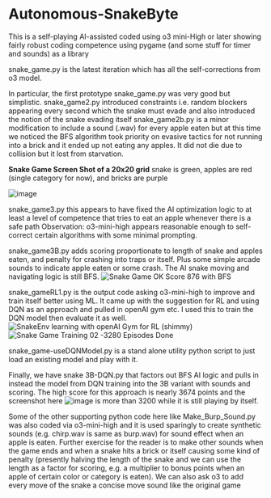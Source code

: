 # Autonomous-SnakeByte
This is a self-playing AI-assisted coded using o3 mini-High or later showing fairly robust coding competence using pygame (and some stuff for timer and sounds) as a library

snake_game<ver>.py is the latest iteration which has all the self-corrections from o3 model.

In particular, the first prototype snake_game.py was very good but simplistic.
snake_game2.py introduced constraints i.e. random blockers appearing every second which the snake must evade and also introduced the notion of the snake evading itself 
snake_game2b.py is a minor modification to include a sound (.wav) for every apple eaten but at this time we noticed the BFS algorithm took priority on evasive tactics for not running into a brick and it ended up not eating any apples. It did not die due to collision but it lost from starvation.

**Snake Game Screen Shot of a 20x20 grid**
snake is green, apples are red (single category for now), and bricks are purple

![image](https://github.com/user-attachments/assets/34d9b2a8-354f-4994-8f56-674410c3366e)

snake_game3.py this appears to have fixed the AI optimization logic to at least a level of competence that tries to eat an apple whenever there is a safe path 
Observation: o3-mini-high appears reasonable enough to self-correct certain algorithms with some minimal prompting.

snake_game3B.py adds scoring proportionate to length of snake and apples eaten, and penalty for crashing into traps or itself. Plus some simple arcade sounds to indicate apple eaten or some crash. The AI snake moving and navigating logic is still BFS.
![Snake Game OK Score 876 with BFS](https://github.com/user-attachments/assets/af979281-abbe-48d5-b7b2-580f02186db8)

snake_gameRL1.py is the output code asking o3-mini-high to improve and train itself better using ML. It came up with the suggestion for RL and using DQN as an approach and pulled in openAI gym etc. I used this to train the DQN model then evaluate it as well. 
![SnakeEnv learning with openAI Gym for RL (shimmy)](https://github.com/user-attachments/assets/ab30cd1d-9c74-4631-8c68-53bf5a25fd8e)
![Snake Game Training 02 -3280 Episodes Done](https://github.com/user-attachments/assets/49b80e81-5b44-4c75-8779-65d0496966e2)

snake_game-useDQNModel.py is a stand alone utility python script to just load an existing model and play with it.

Finally, we have snake 3B-DQN.py that factors out BFS AI logic and pulls in instead the model from DQN training into the 3B variant with sounds and scoring.
The high score for this approach is nearly 3674 points and the screenshot here ![image](https://github.com/user-attachments/assets/8937d7ca-980c-43e2-a17a-8beb64ce79f6) is more than 3200 while it is still playing by itself.

Some of the other supporting python code here like Make_Burp_Sound.py was also coded via o3-mini-high and it is used sparingly to create synthetic sounds (e.g. chirp.wav is same as burp.wav) for sound effect when an apple is eaten.
Further exercise for the reader is to make other sounds when the game ends and when a snake hits a brick or itself causing some kind of penalty (presently halving the length of the snake and we can use the length as a factor for scoring, e.g. a multiplier to bonus points when an apple of certain color or category is eaten).
We can also ask o3 to add every move of the snake a concise move sound like the original game
